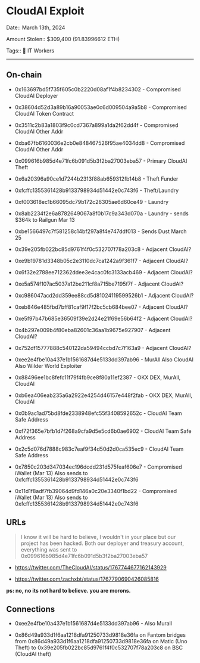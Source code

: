 # CloudAI Exploit

Date:: March 13th, 2024

Amount Stolen:: $309,400 (91.83996612 ETH)

Tags:: 💼 IT Workers

---

## On-chain

- 0x163697bd5f735f605c0b2220d08af1f4b8234302 - Compromised CloudAI Deployer
- 0x38604d52d3a89b16a90053ae0c6d009504a9a5b8 - Compromised CloudAI Token Contract
- 0x3511c2b83a1803f9c0cd7367a899a1da2f62dd4f - Compromised CloudAI Other Addr
- 0xba67fb6160036e2cb0e848467526f95ae4034dd8 - Compromised CloudAI Other Addr

- 0x099616b985d4e71fc6b091d5b3f2ba27003eba57 - Primary CloudAI Theft
- 0x6a20396a90ce1d7244b2313f88ab659312fb14b8 - Theft Funder
- 0xfcffc1355361428b9133798934d51442e0c743f6 - Theft/Laundry
- 0xf003618ec1b66095dc79b172c26305ae6d60ce49 - Laundry
- 0x8ab2234f2e6a8782649067a8f0b17c9a343d070a - Laundry - sends $364k to Railgun Mar 13
- 0xbe1566497c7f581258c14bf297a8f4e747ddf013 - Sends Dust March 25

- 0x39e205fb022bc85d9761f4f0c532707f78a203c8 - Adjacent CloudAI?
- 0xe9b19781d3348b05c2e3110dc7ca1242a9f361f7 - Adjacent CloudAI?
- 0x6f32e2788ee712362ddee3e4cac0fc3133acb469 - Adjacent CloudAI?
- 0xe5a574f107ac5037a12be211cf8a715be7195f7f - Adjacent CloudAI?
- 0xc986047acd2dd359ee88cd5d81024119599526b1 - Adjacent CloudAI?
- 0xeb846e485fbd7bff81caf9f17f2bc5cb684bee07 - Adjacent CloudAI?
- 0xe5f97b47b685e36509f39e2d24e21f69e56b64f2 - Adjacent CloudAI?
- 0x4b297e009b4f80eba82601c36aa1b9675e927907 - Adjacent CloudAI?
- 0x752df15777888c540122da59494ccbd7c7f163a9 - Adjacent CloudAI?

- 0xee2e4fbe10a437e1b1561687d4e5133dd397ab96 - MurAll Also CloudAI Also Wilder World Exploiter
- 0x88496ee1bc8fefc11f79f4fb9ce8f80a11ef2387 - OKX DEX, MurAll, CloudAI
- 0xb6ea406eab235a6a2922e4254d46157e448f2fab - OKX DEX, MurAll, CloudAI

- 0x0b9ac1ad75bd8fde2338948efc55f3408592652c - CloudAI Team Safe Address
- 0xf72f365e7bfb1d7f268a9cfa9d5e5cd6b0ae6902 - CloudAI Team Safe Address
- 0x2c5d076d7888c983c7eaf9f34d50d2d0ca535ec9 - CloudAI Team Safe Address
- 0x7850c203d347034ec196dcdd231d575feaf606e7 - Compromised iWallet (Mar 13) Also sends to 0xfcffc1355361428b9133798934d51442e0c743f6
- 0x11d1f8adf7fb39064d9fd146a0c20e3340f1bd22 - Compromised iWallet (Mar 13) Also sends to 0xfcffc1355361428b9133798934d51442e0c743f6


## URLs

> I know it will be hard to believe, I wouldn't in your place but our project has been hacked. Both our deployer and treasury account, everything was sent to 0x099616b985d4e71fc6b091d5b3f2ba27003eba57

- https://twitter.com/TheCloudAI/status/1767744677162143929

- https://twitter.com/zachxbt/status/1767790690426085816

__ps: no, no its not hard to believe. you are morons.__


## Connections

- 0xee2e4fbe10a437e1b1561687d4e5133dd397ab96 - Also Murall

- 0x86d49a933d1f6aa1218dfa91250733d9818e36fa on Fantom bridges from 0x86d49a933d1f6aa1218dfa91250733d9818e36fa on Matic (Uno Theft) to 0x39e205fb022bc85d9761f4f0c532707f78a203c8 on BSC (CloudAI theft)